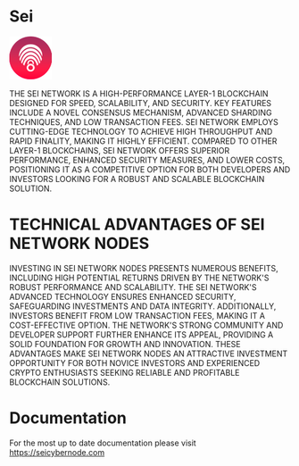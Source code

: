 # Sei

![Banner!](assets/logo.png)

THE SEI NETWORK IS A HIGH-PERFORMANCE LAYER-1 BLOCKCHAIN DESIGNED FOR SPEED, SCALABILITY, AND SECURITY. KEY FEATURES INCLUDE A NOVEL CONSENSUS MECHANISM, ADVANCED SHARDING TECHNIQUES, AND LOW TRANSACTION FEES. SEI NETWORK EMPLOYS CUTTING-EDGE TECHNOLOGY TO ACHIEVE HIGH THROUGHPUT AND RAPID FINALITY, MAKING IT HIGHLY EFFICIENT. COMPARED TO OTHER LAYER-1 BLOCKCHAINS, SEI NETWORK OFFERS SUPERIOR PERFORMANCE, ENHANCED SECURITY MEASURES, AND LOWER COSTS, POSITIONING IT AS A COMPETITIVE OPTION FOR BOTH DEVELOPERS AND INVESTORS LOOKING FOR A ROBUST AND SCALABLE BLOCKCHAIN SOLUTION.

# TECHNICAL ADVANTAGES OF SEI NETWORK NODES
INVESTING IN SEI NETWORK NODES PRESENTS NUMEROUS BENEFITS, INCLUDING HIGH POTENTIAL RETURNS DRIVEN BY THE NETWORK'S ROBUST PERFORMANCE AND SCALABILITY. THE SEI NETWORK'S ADVANCED TECHNOLOGY ENSURES ENHANCED SECURITY, SAFEGUARDING INVESTMENTS AND DATA INTEGRITY. ADDITIONALLY, INVESTORS BENEFIT FROM LOW TRANSACTION FEES, MAKING IT A COST-EFFECTIVE OPTION. THE NETWORK'S STRONG COMMUNITY AND DEVELOPER SUPPORT FURTHER ENHANCE ITS APPEAL, PROVIDING A SOLID FOUNDATION FOR GROWTH AND INNOVATION. THESE ADVANTAGES MAKE SEI NETWORK NODES AN ATTRACTIVE INVESTMENT OPPORTUNITY FOR BOTH NOVICE INVESTORS AND EXPERIENCED CRYPTO ENTHUSIASTS SEEKING RELIABLE AND PROFITABLE BLOCKCHAIN SOLUTIONS.

# Documentation
For the most up to date documentation please visit https://seicybernode.com